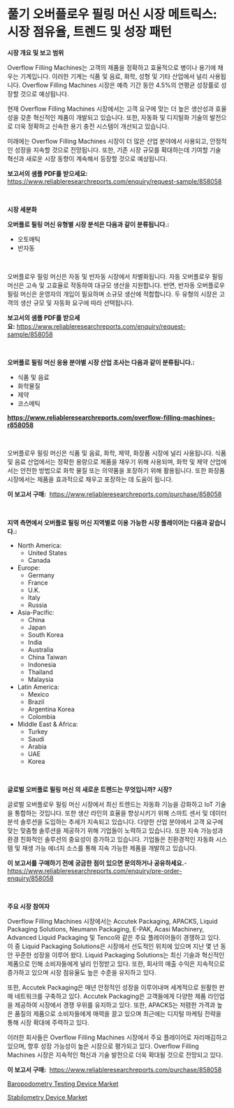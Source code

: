 <p><h1>풀기 오버플로우 필링 머신 시장 메트릭스: 시장 점유율, 트렌드 및 성장 패턴</h1></p><p><strong>시장 개요 및 보고 범위</strong></p>
<p><p>Overflow Filling Machines는 고객의 제품을 정확하고 효율적으로 병이나 용기에 채우는 기계입니다. 이러한 기계는 식품 및 음료, 화학, 성형 및 기타 산업에서 널리 사용됩니다. Overflow Filling Machines 시장은 예측 기간 동안 4.5%의 연평균 성장률로 성장할 것으로 예상됩니다.</p><p>현재 Overflow Filling Machines 시장에서는 고객 요구에 맞는 더 높은 생산성과 효율성을 갖춘 혁신적인 제품이 개발되고 있습니다. 또한, 자동화 및 디지털화 기술의 발전으로 더욱 정확하고 신속한 용기 충전 시스템이 개선되고 있습니다.</p><p>미래에는 Overflow Filling Machines 시장이 더 많은 산업 분야에서 사용되고, 안정적인 성장을 지속할 것으로 전망됩니다. 또한, 기존 시장 규모를 확대하는데 기여할 기술 혁신과 새로운 시장 동향이 계속해서 등장할 것으로 예상됩니다.</p></p>
<p><strong>보고서의 샘플 PDF를 받으세요:</strong> <a href="https://www.reliableresearchreports.com/enquiry/request-sample/858058">https://www.reliableresearchreports.com/enquiry/request-sample/858058</a></p>
<p>&nbsp;</p>
<p><strong>시장 세분화</strong></p>
<p><strong>오버플로 필링 머신 유형별 시장 분석은 다음과 같이 분류됩니다.:</strong></p>
<p><ul><li>오토매틱</li><li>반자동</li></ul></p>
<p>&nbsp;</p>
<p><p>오버플로우 필링 머신은 자동 및 반자동 시장에서 차별화됩니다. 자동 오버플로우 필링 머신은 고속 및 고효율로 작동하여 대규모 생산을 지원합니다. 반면, 반자동 오버플로우 필링 머신은 운영자의 개입이 필요하며 소규모 생산에 적합합니다. 두 유형의 시장은 고객의 생산 규모 및 자동화 요구에 따라 선택됩니다.</p></p>
<p><strong>보고서의 샘플 PDF를 받으세요:</strong>&nbsp;<a href="https://www.reliableresearchreports.com/enquiry/request-sample/858058">https://www.reliableresearchreports.com/enquiry/request-sample/858058</a></p>
<p>&nbsp;</p>
<p><strong> 오버플로 필링 머신 응용 분야별 시장 산업 조사는 다음과 같이 분류됩니다.:</strong></p>
<p><ul><li>식품 및 음료</li><li>화학물질</li><li>제약</li><li>코스메틱</li></ul></p>
<p><strong><a href="https://www.reliableresearchreports.com/overflow-filling-machines-r858058">https://www.reliableresearchreports.com/overflow-filling-machines-r858058</a></strong></p>
<p>&nbsp;</p>
<p><p>오버플로우 필링 머신은 식품 및 음료, 화학, 제약, 화장품 시장에 널리 사용됩니다. 식품 및 음료 산업에서는 정확한 용량으로 제품을 채우기 위해 사용되며, 화학 및 제약 산업에서는 안전한 방법으로 화학 물질 또는 의약품을 포장하기 위해 활용됩니다. 또한 화장품 시장에서는 제품을 효과적으로 채우고 포장하는 데 도움이 됩니다.</p></p>
<p><strong>이 보고서 구매:</strong>&nbsp; <a href="https://www.reliableresearchreports.com/purchase/858058">https://www.reliableresearchreports.com/purchase/858058</a></p>
<p>&nbsp;</p>
<p><strong>지역 측면에서 오버플로 필링 머신 지역별로 이용 가능한 시장 플레이어는 다음과 같습니다.:</strong></p>
<p><ul>
    <li>
        North America:
        <ul>
            <li>United States</li>
            <li>Canada</li>
        </ul>
    </li>
    <li>
        Europe:
        <ul>
            <li>Germany</li>
            <li>France</li>
            <li>U.K.</li>
            <li>Italy</li>
            <li>Russia</li>
        </ul>
    </li>
    <li>
        Asia-Pacific:
        <ul>
            <li>China</li>
            <li>Japan</li>
            <li>South Korea</li>
            <li>India</li>
            <li>Australia</li>
            <li>China Taiwan</li>
            <li>Indonesia</li>
            <li>Thailand</li>
            <li>Malaysia</li>
        </ul>
    </li>
    <li>
        Latin America:
        <ul>
            <li>Mexico</li>
            <li>Brazil</li>
            <li>Argentina Korea</li>
            <li>Colombia</li>
        </ul>
    </li>
    <li>
        Middle East & Africa:
        <ul>
            <li>Turkey</li>
            <li>Saudi</li>
            <li>Arabia</li>
            <li>UAE</li>
            <li>Korea</li>
        </ul>
    </li>
    </ul></p>
<p>&nbsp;</p>
<p><strong>글로벌 오버플로 필링 머신 의 새로운 트렌드는 무엇입니까? 시장?</strong></p>
<p><p>글로벌 오버플로우 필링 머신 시장에서 최신 트렌드는 자동화 기능을 강화하고 IoT 기술을 통합하는 것입니다. 또한 생산 라인의 효율을 향상시키기 위해 스마트 센서 및 데이터 분석 솔루션을 도입하는 추세가 지속되고 있습니다. 다양한 산업 분야에서 고객 요구에 맞는 맞춤형 솔루션을 제공하기 위해 기업들이 노력하고 있습니다. 또한 지속 가능성과 환경 친화적인 솔루션의 중요성이 증가하고 있습니다. 기업들은 친환경적인 자동화 시스템 및 재생 가능 에너지 소스를 통해 지속 가능한 제품을 개발하고 있습니다.</p></p>
<p><strong>이 보고서를 구매하기 전에 궁금한 점이 있으면 문의하거나 공유하세요.</strong>- <a href="https://www.reliableresearchreports.com/enquiry/pre-order-enquiry/858058">https://www.reliableresearchreports.com/enquiry/pre-order-enquiry/858058</a></p>
<p>&nbsp;</p>
<p><strong>주요 시장 참여자</strong></p>
<p><p>Overflow Filling Machines 시장에서는 Accutek Packaging, APACKS, Liquid Packaging Solutions, Neumann Packaging, E-PAK, Acasi Machinery, Advanced Liquid Packaging 및 Tenco와 같은 주요 플레이어들이 경쟁하고 있다. 이 중 Liquid Packaging Solutions은 시장에서 선도적인 위치에 있으며 지난 몇 년 동안 꾸준한 성장을 이루어 왔다. Liquid Packaging Solutions는 최신 기술과 혁신적인 제품으로 인해 소비자들에게 널리 인정받고 있다. 또한, 회사의 매출 수익은 지속적으로 증가하고 있으며 시장 점유율도 높은 수준을 유지하고 있다.</p><p>또한, Accutek Packaging은 매년 안정적인 성장을 이루어내며 세계적으로 원활한 판매 네트워크를 구축하고 있다. Accutek Packaging은 고객들에게 다양한 제품 라인업을 제공하여 시장에서 경쟁 우위를 유지하고 있다. 또한, APACKS는 저렴한 가격과 높은 품질의 제품으로 소비자들에게 매력을 끌고 있으며 최근에는 디지털 마케팅 전략을 통해 시장 확대에 주력하고 있다.</p><p>이러한 회사들은 Overflow Filling Machines 시장에서 주요 플레이어로 자리매김하고 있으며, 향후 성장 가능성이 높은 시장으로 평가되고 있다. Overflow Filling Machines 시장은 지속적인 혁신과 기술 발전으로 더욱 확대될 것으로 전망되고 있다.</p></p>
<p><strong>이 보고서 구매:</strong>&nbsp;&nbsp;<a href="https://www.reliableresearchreports.com/purchase/858058">https://www.reliableresearchreports.com/purchase/858058</a></p>
<p><p><a href="https://github.com/peachesmcdowel1/Market-Research-Report-List-2/blob/main/baropodometry-testing-device-market.md">Baropodometry Testing Device Market</a></p><p><a href="https://github.com/edytherolanlouisejk1miz0wig/Market-Research-Report-List-2/blob/main/stabilometry-device-market.md">Stabilometry Device Market</a></p></p>